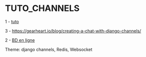 # TUTO_CHANNELS

1 - [tuto](https://channels.readthedocs.io/en/latest/tutorial/)

3 - https://gearheart.io/blog/creating-a-chat-with-django-channels/

2 - [BD en ligne](https://coderwall.com/p/mvsoyg/django-dumpdata-and-loaddata)

Theme:
django channels,
Redis,
Websocket

